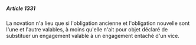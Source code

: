 ##### Article 1331

La novation n'a lieu que si l'obligation ancienne et l'obligation nouvelle sont l'une et l'autre valables, à moins qu'elle n'ait pour objet déclaré de substituer un engagement valable à un engagement entaché d'un vice.


